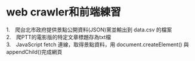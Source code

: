 <h1>web crawler和前端練習</h1>
1.　爬台北市政府提供景點公開資料(JSON)黨並輸出到 data.csv 的檔案</br>
2.　爬PTT的電影版的特定文章標題存為txt檔</br>
3.　JavaScript fetch 連線，取得景點資料，用 document.createElement() 與 appendChild()完成網頁 </br>
